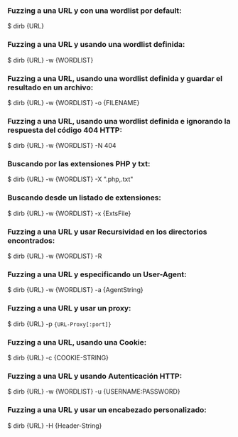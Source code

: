 ### Fuzzing a una URL y con una wordlist por default:
$ dirb {URL}
### Fuzzing a una URL y usando una wordlist definida:
$ dirb {URL} -w {WORDLIST}
### Fuzzing a una URL, usando una wordlist definida y guardar el resultado en un archivo:
$ dirb {URL} -w {WORDLIST} -o {FILENAME}
### Fuzzing a una URL, usando una wordlist definida e ignorando la respuesta del código 404 HTTP:
$ dirb {URL} -w {WORDLIST} -N 404
### Buscando por las extensiones PHP y txt:
$ dirb {URL} -w {WORDLIST} -X ".php,.txt"
### Buscando desde un listado de extensiones:
$ dirb {URL} -w {WORDLIST} -x {ExtsFile}
### Fuzzing a una URL y usar Recursividad en los directorios encontrados:
$ dirb {URL} -w {WORDLIST} -R
### Fuzzing a una URL y especificando un User-Agent:
$ dirb {URL} -w {WORDLIST} -a {AgentString}
### Fuzzing a una URL y usar un proxy:
$ dirb {URL} -p `{URL-Proxy[:port]}`
### Fuzzing a una URL, usando una Cookie:
$ dirb {URL} -c {COOKIE-STRING}
### Fuzzing a una URL y usando Autenticación HTTP:
$ dirb {URL} -w {WORDLIST} -u {USERNAME:PASSWORD}
### Fuzzing a una URL y usar un encabezado personalizado:
$ dirb {URL} -H {Header-String}